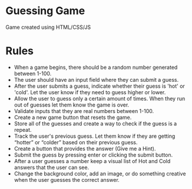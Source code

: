 Guessing Game
============

Game created using HTML/CSS/JS

Rules
============
- When a game begins, there should be a random number generated between 1-100.
- The user should have an input field where they can submit a guess.
- After the user submits a guess, indicate whether their guess is 'hot' or 'cold'. Let the user know if they need to guess higher or lower.
- Allow the user to guess only a certain amount of times. When they run out of guesses let them know the game is over.
- Validate inputs that they are real numbers between 1-100.
- Create a new game button that resets the game.
- Store all of the guesses and create a way to check if the guess is a repeat.
- Track the user's previous guess. Let them know if they are getting “hotter” or “colder” based on their previous guess.
- Create a button that provides the answer (Give me a Hint).
- Submit the guess by pressing enter or clicking the submit button.
- After a user guesses a number keep a visual list of Hot and Cold answers that the user can see.
- Change the background color, add an image, or do something creative when the user guesses the correct answer.
